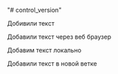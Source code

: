 "# control_version" 

Добивили текст

Добавили текст через веб браузер

Добавим текст локально

Добавили текст в новой ветке